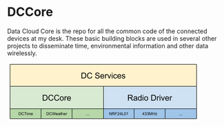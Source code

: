 # DCCore

Data Cloud Core is the repo for all the common code of the connected devices at my desk. These basic building blocks are used in several other projects to disseminate time, environmental information and other data wirelessly.

![Stack](docs/stack.png)
